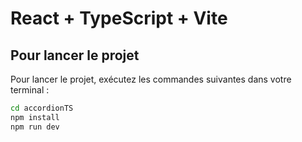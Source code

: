 # React + TypeScript + Vite

## Pour lancer le projet

Pour lancer le projet, exécutez les commandes suivantes dans votre terminal :

```bash
cd accordionTS
npm install
npm run dev
